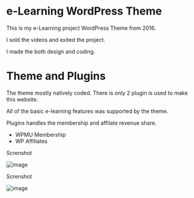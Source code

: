 # e-Learning WordPress Theme
 This is my  e-Learning project WordPress Theme from 2016. 
 
 I sold the videos and exited the project. 
 
 I made the both design and coding.
 
# Theme and Plugins

The theme mostly natively coded. There is only 2 plugin is used to make this website. 

All of the basic e-learning features was supported by the theme.

Plugins handles the membership and affilate revenue share.

- WPMU Membership
- WP Affiliates


Screnshot

![image](https://user-images.githubusercontent.com/1686324/172226264-2b840abd-96dc-4928-8232-c291b2c83db0.png)


Screnshot


![image](https://user-images.githubusercontent.com/1686324/172226300-598e9926-8ab9-4128-b922-bc3ded2f5b44.png)

